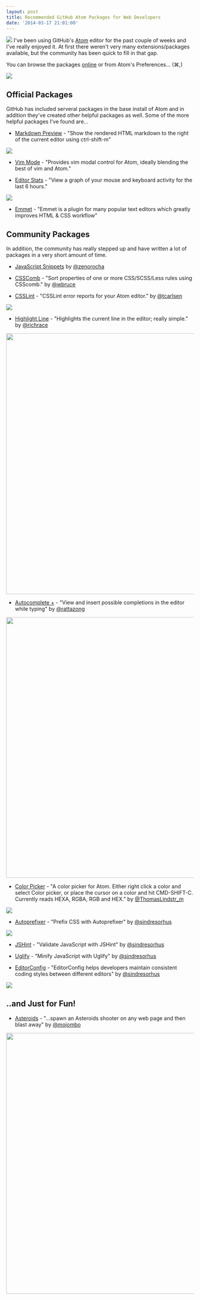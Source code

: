 ```yaml
---
layout: post
title: Recommended GitHub Atom Packages for Web Developers
date: '2014-03-17 21:01:00'
---
```


  

![](/content/images/2014/Mar/logo_9624cbf4ef800b9827861e67259e1f5c.png) I've been using GitHub's [Atom](https://atom.io/) editor for the past couple of weeks and I've really enjoyed it. At first there weren't very many extensions/packages available, but the community has been quick to fill in that gap.

You can browse the packages [online](https://atom.io/packages) or from Atom's Preferences... (⌘,)

![](/content/images/2014/Mar/Screenshot_2014_03_18_23_02_24.png)

## Official Packages

GitHub has included serveral packages in the base install of Atom and in addition they've created other helpful packages as well. Some of the more helpful packages I've found are...

*   [Markdown Preview](https://atom.io/packages/markdown-preview) - "Show the rendered HTML markdown to the right of the current editor using ctrl-shift-m"

![](/content/images/2014/Mar/5b1c2ae8_9e7e_11e3_9d93_3fa7caae4710.png)

*   [Vim Mode](https://atom.io/packages/vim-mode) - "Provides vim modal control for Atom, ideally blending the best of vim and Atom."

*   [Editor Stats](https://atom.io/packages/editor-stats) - "View a graph of your mouse and keyboard activity for the last 6 hours."

![](/content/images/2014/Mar/843b1172_9e57_11e3_9c60_8d28d542f39c.png)

*   [Emmet](https://atom.io/packages/emmet) - "Emmet is a plugin for many popular text editors which greatly improves HTML &amp; CSS workflow"

## Community Packages

In addition, the community has really stepped up and have written a lot of packages in a very short amount of time. 

*   [JavaScript Snippets](https://atom.io/packages/javascript-snippets) by [@zenorocha](https://twitter.com/zenorocha)

*   [CSSComb](https://atom.io/packages/csscomb) - "Sort properties of one or more CSS/SCSS/Less rules using CSScomb." by [@wbruce](https://twitter.com/wbruce)

*   [CSSLint](https://atom.io/packages/csslint) - "CSSLint error reports for your Atom editor." by [@tcarlsen](https://twitter.com/tcarlsen)

![](/content/images/2014/Mar/preview.jpg)

*   [Highlight Line](https://atom.io/packages/highlight-line) - "Highlights the current line in the editor; really simple." by [@richrace](https://twitter.com/richrace)

<img src="/content/images/2014/Mar/687474703a2f2f692e696d6775722e636f6d2f666133325774722e706e67.png" style="width: 700px;" />

*   [Autocomplete +](https://atom.io/packages/autocomplete-plus) - "View and insert possible completions in the editor while typing" by [@rattazong](https://twitter.com/rattazong)

<img src="/content/images/2014/Mar/687474703a2f2f7331342e64697265637475706c6f61642e6e65742f696d616765732f3134303330342f79377237673564662e676966.gif" style="width: 700px;" />

*   [Color Picker](https://atom.io/packages/color-picker) - "A color picker for Atom. Either right click a color and select Color picker, or place the cursor on a color and hit CMD-SHIFT-C. Currently reads HEXA, RGBA, RGB and HEX." by [@ThomasLindstr_m](https://twitter.com/ThomasLindstr_m)

![](/content/images/2014/Mar/687474703a2f2f662e636c2e6c792f6974656d732f314a3233327a32533131315932473273314134352f6f75747075742e676966.gif)

*   [Autoprefixer](https://atom.io/packages/autoprefixer) - "Prefix CSS with Autoprefixer" by [@sindresorhus](https://twitter.com/sindresorhus)

![](/content/images/2014/Mar/51b999b2_9fce_11e3_9e9d_5e6a9cb4e933.gif)

*   [JSHint](https://atom.io/packages/jshint) - "Validate JavaScript with JSHint" by [@sindresorhus](https://twitter.com/sindresorhus)

*   [Uglify](https://atom.io/packages/uglify) - "Minify JavaScript with Uglify" by [@sindresorhus](https://twitter.com/sindresorhus)

*   [EditorConfig](https://atom.io/packages/editorconfig) - "EditorConfig helps developers maintain consistent coding styles between different editors" by [@sindresorhus](https://twitter.com/sindresorhus)

![](/content/images/2014/Mar/dfe40cb4_a3f6_11e3_862f_894999973373.png)

## ..and Just for Fun!

*   [Asteroids](https://atom.io/packages/asteroids) - "...spawn an Asteroids shooter on any web page and then blast away" by [@mojombo](https://twitter.com/mojombo/)

<img src="/content/images/2014/Mar/895ea42e_a30d_11e3_96e0_1bcd606a318c.gif" style="width: 700px;" />